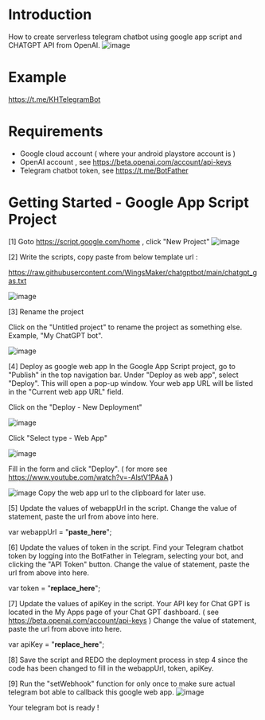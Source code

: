 # Introduction 
How to create serverless telegram chatbot using google app script and CHATGPT API from OpenAI.
![image](https://user-images.githubusercontent.com/32192638/209757253-147222c4-1860-4893-aff8-842031fd30ba.png)

# Example
https://t.me/KHTelegramBot

# Requirements
- Google cloud account ( where your android playstore account is )
- OpenAI account , see https://beta.openai.com/account/api-keys
- Telegram chatbot token, see https://t.me/BotFather

# Getting Started - Google App Script Project
[1] Goto https://script.google.com/home , click "New Project" 
![image](https://user-images.githubusercontent.com/32192638/209757404-15c3ba33-7a4c-4804-9634-eb417d8069b2.png)

[2] Write the scripts, copy paste from below template url :

https://raw.githubusercontent.com/WingsMaker/chatgptbot/main/chatgpt_gas.txt

![image](https://user-images.githubusercontent.com/32192638/209757618-56b172a8-5356-43c2-b215-64e4bff19d85.png)

[3] Rename the project

Click on the "Untitled project" to rename the project as something else. Example, "My ChatGPT bot".

![image](https://user-images.githubusercontent.com/32192638/209757895-ce873366-3f4b-4063-96ba-1ecb76d07566.png)

[4] Deploy as google web app
In the Google App Script project, go to "Publish" in the top navigation bar. 
Under "Deploy as web app", select "Deploy". This will open a pop-up window. 
Your web app URL will be listed in the "Current web app URL" field.

Click on the "Deploy - New Deployment"

![image](https://user-images.githubusercontent.com/32192638/209758084-a48fdfd0-4eb8-45be-af04-1642c3c05ed8.png)

Click "Select type - Web App"

![image](https://user-images.githubusercontent.com/32192638/209758240-b3d00b5c-09de-4355-be1d-b6193269409f.png)

Fill in the form and click "Deploy".
( for more see https://www.youtube.com/watch?v=-AlstV1PAaA )

![image](https://user-images.githubusercontent.com/32192638/209758768-29dda612-80c7-425e-8a39-e3e80d2fe5bc.png)
Copy the web app url to the clipboard for later use.

[5] Update the values of webappUrl in the script.
Change the value of statement, paste the url from above into here.
   
var webappUrl = "__paste_here__";

[6] Update the values of token in the script.
Find your Telegram chatbot token by logging into the BotFather in Telegram, selecting your bot, and clicking the "API Token" button.
Change the value of statement, paste the url from above into here.

var token = "__replace_here__";

[7] Update the values of apiKey in the script.
Your API key for Chat GPT is located in the My Apps page of your Chat GPT dashboard.
( see https://beta.openai.com/account/api-keys )
Change the value of statement, paste the url from above into here.

var apiKey = "__replace_here__";

[8] Save the script and REDO the deployment process in step 4 
since the code has been changed to fill in the webappUrl, token, apiKey.

[9] Run the "setWebhook" function for only once to make sure actual telegram bot able to callback this google web app.
![image](https://user-images.githubusercontent.com/32192638/209759943-7c559c72-9a68-4b45-a864-639a3b9e11e6.png)

Your telegram bot is ready !
